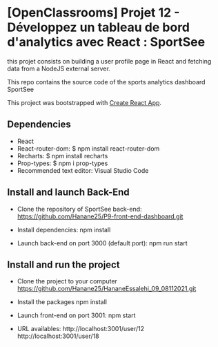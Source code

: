 # [OpenClassrooms] Projet 12 - Développez un tableau de bord d'analytics avec React : SportSee

this projet consists on building a user profile page in React and fetching data from a NodeJS external server.

This repo contains the source code of the sports analytics dashboard SportSee

This project was bootstrapped with [Create React App](https://github.com/facebook/create-react-app).

## Dependencies

- React
- React-router-dom: 
 $ npm install react-router-dom
- Recharts: 
 $ npm install recharts
- Prop-types: 
 $ npm i prop-types
- Recommended text editor: Visual Studio Code


## Install and launch Back-End

- Clone the repository of SportSee back-end:
 https://github.com/Hanane25/P9-front-end-dashboard.git

- Install dependencies:
 npm install

- Launch back-end on port 3000 (default port):
 npm run start


## Install and run the project

- Clone the project to your computer
 https://github.com/Hanane25/HananeEssalehi_09_08112021.git

- Install the packages
 npm install

- Launch front-end on port 3001:
 npm start

- URL availables:
 http://localhost:3001/user/12
 http://localhost:3001/user/18

